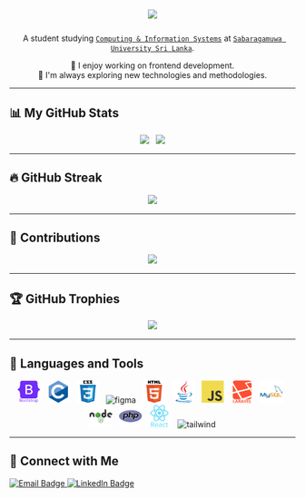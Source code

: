 <h1 align="center">
  <img src="https://readme-typing-svg.herokuapp.com/?font=Righteous&size=35&center=true&vCenter=true&width=500&height=70&duration=3000&lines=Hi+There!+👋;+I'm+Thashmika+Rathnayake!" />
</h1>

<p align="center">
  A student studying 
  <code><a href="https://www.sab.ac.lk/computing/undergraduate/bsc-is-about" target="_blank">Computing & Information Systems</a></code> 
  at <code><a href="https://www.sab.ac.lk/" target="_blank">Sabaragamuwa University Sri Lanka</a></code>.
</p>

<p align="center">
  🎨 I enjoy working on frontend development. <br>
  🌱 I'm always exploring new technologies and methodologies. <br>
</p>

---

## 📊 My GitHub Stats

<p align="center">
  <img src="https://github-readme-stats.vercel.app/api?username=ThashmikaRathnayake&show_icons=true&theme=cobalt&hide_border=true" height="200"/>
  &nbsp;
  <img src="https://github-readme-stats.vercel.app/api/top-langs/?username=ThashmikaRathnayake&layout=compact&theme=cobalt&hide_border=true" height="200"/>
</p>

---

## 🔥 GitHub Streak

<p align="center">
  <img src="https://github-readme-streak-stats.herokuapp.com/?user=ThashmikaRathnayake&theme=dark&hide_border=true" />
</p>

---

## 🌟 Contributions

<p align="center">
  <img src="https://github-readme-activity-graph.vercel.app/graph?username=ThashmikaRathnayake&theme=github-compact&hide_border=true" />
</p>

---

## 🏆 GitHub Trophies

<p align="center">
  <img src="https://github-profile-trophy.vercel.app/?username=ThashmikaRathnayake&theme=highcontrast&no-bg=true&margin-w=10" />
</p>

---

## 🧰 Languages and Tools

<p align="center">
  <img src="https://raw.githubusercontent.com/devicons/devicon/master/icons/bootstrap/bootstrap-plain-wordmark.svg" alt="bootstrap" width="40" height="40"/>
  &nbsp;
  <img src="https://raw.githubusercontent.com/devicons/devicon/master/icons/c/c-original.svg" alt="c" width="40" height="40"/>
  &nbsp;
  <img src="https://raw.githubusercontent.com/devicons/devicon/master/icons/css3/css3-original-wordmark.svg" alt="css3" width="40" height="40"/>
  &nbsp;
  <img src="https://www.vectorlogo.zone/logos/figma/figma-icon.svg" alt="figma" width="40" height="40"/>
  &nbsp;
  <img src="https://raw.githubusercontent.com/devicons/devicon/master/icons/html5/html5-original-wordmark.svg" alt="html5" width="40" height="40"/>
  &nbsp;
  <img src="https://raw.githubusercontent.com/devicons/devicon/master/icons/java/java-original.svg" alt="java" width="40" height="40"/>
  &nbsp;
  <img src="https://raw.githubusercontent.com/devicons/devicon/master/icons/javascript/javascript-original.svg" alt="javascript" width="40" height="40"/>
  &nbsp;
  <img src="https://raw.githubusercontent.com/devicons/devicon/master/icons/laravel/laravel-plain-wordmark.svg" alt="laravel" width="40" height="40"/>
  &nbsp;
  <img src="https://raw.githubusercontent.com/devicons/devicon/master/icons/mysql/mysql-original-wordmark.svg" alt="mysql" width="40" height="40"/>
  &nbsp;
  <img src="https://raw.githubusercontent.com/devicons/devicon/master/icons/nodejs/nodejs-original-wordmark.svg" alt="nodejs" width="40" height="40"/>
  &nbsp;
  <img src="https://raw.githubusercontent.com/devicons/devicon/master/icons/php/php-original.svg" alt="php" width="40" height="40"/>
  &nbsp;
  <img src="https://raw.githubusercontent.com/devicons/devicon/master/icons/react/react-original-wordmark.svg" alt="react" width="40" height="40"/>
  &nbsp;
  <img src="https://www.vectorlogo.zone/logos/tailwindcss/tailwindcss-icon.svg" alt="tailwind" width="40" height="40"/>
</p>

---

## 💛 Connect with Me

<div align="left"> 
  <a href="mailto:thashrath7@gmail.com" target="_blank">
    <img src="https://img.shields.io/badge/Gmail-333333?style=for-the-badge&logo=gmail&logoColor=red" alt="Email Badge"/>
  </a>
  <a href="https://www.linkedin.com/in/thashmika-rathnayake-799831314/" target="_blank">
    <img src="https://img.shields.io/badge/LinkedIn-0077B5?style=for-the-badge&logo=linkedin&logoColor=white" alt="LinkedIn Badge"/>
  </a>
</div>




